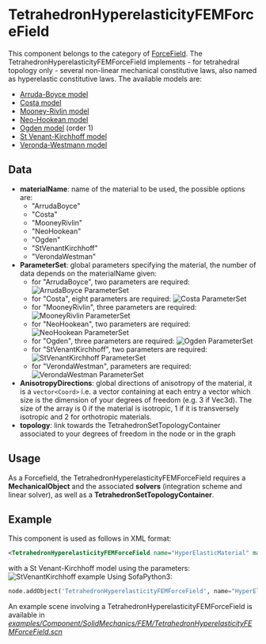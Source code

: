TetrahedronHyperelasticityFEMForceField
=======================================

This component belongs to the category of [ForceField](https://www.sofa-framework.org/community/doc/simulation-principles/multi-model-representation/forcefield/). The TetrahedronHyperelasticityFEMForceField implements - for tetrahedral topology only - several non-linear mechanical constitutive laws, also named as hyperelastic constitutive laws. The available models are:

- [Arruda-Boyce model](https://en.wikipedia.org/wiki/Arruda%E2%80%93Boyce_model)
- [Costa model](https://www.jstor.org/stable/pdf/3066567.pdf)
- [Mooney-Rivlin model](https://en.wikipedia.org/wiki/Mooney%E2%80%93Rivlin_solid)
- [Neo-Hookean model](https://en.wikipedia.org/wiki/Neo-Hookean_solid)
- [Ogden model](https://en.wikipedia.org/wiki/Ogden_hyperelastic_model) (order 1)
- [St Venant-Kirchhoff model](https://en.wikipedia.org/wiki/Hyperelastic_material#Saint_Venant%E2%80%93Kirchhoff_model)
- [Veronda-Westmann model](https://www.sciencedirect.com/science/article/pii/0021929070900552)



Data  
----

- **materialName**: name of the material to be used, the possible options are:
	- "ArrudaBoyce"
	- "Costa"
	- "MooneyRivlin"
	- "NeoHookean"
	- "Ogden"
	- "StVenantKirchhoff"
	- "VerondaWestman"
- **ParameterSet**: global parameters specifying the material, the number of data depends on the materialName given:
	- for "ArrudaBoyce", two parameters are required: <img class="latex" src="https://latex.codecogs.com/png.latex?\left[%20\mu%20,k_0\right]" title="ArrudaBoyce ParameterSet" />
	- for "Costa", eight parameters are required: <img class="latex" src="https://latex.codecogs.com/png.latex?\left[%20a,k_{0},b_{ff},b_{fs},b_{ss},b_{fn},b_{sn},b_{nn}\right]" title="Costa ParameterSet" />
	- for "MooneyRivlin", three parameters are required: <img class="latex" src="https://latex.codecogs.com/png.latex?\left[%20C_{01},C_{10},k_{0}\right]" title="MooneyRivlin ParameterSet" />
	- for "NeoHookean", two parameters are required: <img class="latex" src="https://latex.codecogs.com/png.latex?\left[%20\mu,k\right]" title="NeoHookean ParameterSet" />
	- for "Ogden", three parameters are required: <img class="latex" src="https://latex.codecogs.com/png.latex?\left[%20k,\mu_1,\alpha_1\right]" title="Ogden ParameterSet" />
	- for "StVenantKirchhoff", two parameters are required: <img class="latex" src="https://latex.codecogs.com/png.latex?\left[%20\mu,\lambda%20\right]" title="StVenantKirchhoff ParameterSet" />
	- for "VerondaWestman", parameters are required: <img class="latex" src="https://latex.codecogs.com/png.latex?\left[%20C_{1},C_{2},k_0\right]" title="VerondaWestman ParameterSet" />
- **AnisotropyDirections**: global directions of anisotropy of the material, it is a `vector<Coord>` i.e. a vector containing at each entry a vector which size is the dimension of your degrees of freedom (e.g. 3 if Vec3d). The size of the array is 0 if the material is isotropic, 1 if it is transversely isotropic and 2 for orthotropic materials.
- **topology**: link towards the TetrahedronSetTopologyContainer associated to your degrees of freedom in the node or in the graph


Usage
-----

As a Forcefield, the TetrahedronHyperelasticityFEMForceField requires a **MechanicalObject** and the associated **solvers** (integration scheme and linear solver), as well as a **TetrahedronSetTopologyContainer**.


Example
-------

This component is used as follows in XML format:

``` xml
<TetrahedronHyperelasticityFEMForceField name="HyperElasticMaterial" materialName="StVenantKirchhoff" ParameterSet="3448.2 31034.4"/>
```

with a St Venant-Kirchhoff model using the parameters: <img class="latex" src="https://latex.codecogs.com/png.latex?\mu= 3448.2,~\lambda=31034.4\right]" title="StVenantKirchhoff example" />
Using SofaPython3:

``` python
node.addObject('TetrahedronHyperelasticityFEMForceField', name="HyperElasticMaterial", materialName="StVenantKirchhoff", ParameterSet="3448.2 31034.4")
```

An example scene involving a TetrahedronHyperelasticityFEMForceField is available in [*examples/Component/SolidMechanics/FEM/TetrahedronHyperelasticityFEMForceField.scn*](https://github.com/sofa-framework/sofa/blob/master/examples/Component/SolidMechanics/FEM/TetrahedronHyperelasticityFEMForceField.scn)
